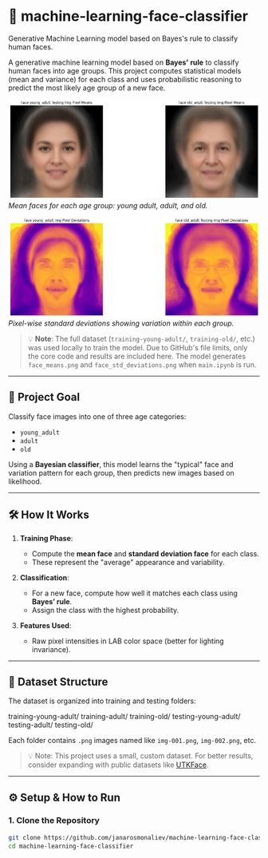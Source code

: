 # 🧠 machine-learning-face-classifier
Generative Machine Learning model based on Bayes's rule to classify human faces.

A generative machine learning model based on **Bayes' rule** to classify human faces into age groups. This project computes statistical models (mean and variance) for each class and uses probabilistic reasoning to predict the most likely age group of a new face.

![Mean Faces](face_means.png)
*Mean faces for each age group: young adult, adult, and old.*

![Standard Deviations](face_std_deviations.png)
*Pixel-wise standard deviations showing variation within each group.*

> 💡 **Note**: The full dataset (`training-young-adult/`, `training-old/`, etc.) was used locally to train the model. Due to GitHub's file limits, only the core code and results are included here. The model generates `face_means.png` and `face_std_deviations.png` when `main.ipynb` is run.

---

## 🎯 Project Goal

Classify face images into one of three age categories:
- `young_adult`
- `adult`
- `old`

Using a **Bayesian classifier**, this model learns the "typical" face and variation pattern for each group, then predicts new images based on likelihood.

---

## 🛠️ How It Works

1. **Training Phase**:
   - Compute the **mean face** and **standard deviation face** for each class.
   - These represent the "average" appearance and variability.

2. **Classification**:
   - For a new face, compute how well it matches each class using **Bayes’ rule**.
   - Assign the class with the highest probability.

3. **Features Used**:
   - Raw pixel intensities in LAB color space (better for lighting invariance).

---

## 📁 Dataset Structure

The dataset is organized into training and testing folders:

training-young-adult/
training-adult/
training-old/
testing-young-adult/
testing-adult/
testing-old/


Each folder contains `.png` images named like `img-001.png`, `img-002.png`, etc.

> 💡 Note: This project uses a small, custom dataset. For better results, consider expanding with public datasets like [UTKFace](https://github.com/dchen236/FairFace).

---

## ⚙️ Setup & How to Run

### 1. Clone the Repository
```bash
git clone https://github.com/janarosmonaliev/machine-learning-face-classifier.git
cd machine-learning-face-classifier
